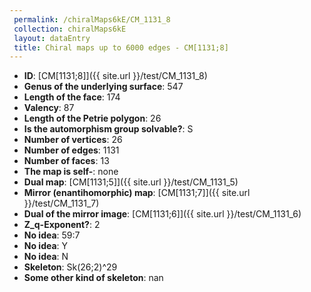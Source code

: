 ```yaml
--- 
 permalink: /chiralMaps6kE/CM_1131_8 
 collection: chiralMaps6kE
 layout: dataEntry
 title: Chiral maps up to 6000 edges - CM[1131;8]
---
```


- **ID**: [CM[1131;8]]({{ site.url }}/test/CM_1131_8)
- **Genus of the underlying surface**: 547
- **Length of the face**: 174
- **Valency**: 87
- **Length of the Petrie polygon**: 26
- **Is the automorphism group solvable?**: S
- **Number of vertices**: 26
- **Number of edges**: 1131
- **Number of faces**: 13
- **The map is self-**: none
- **Dual map**: [CM[1131;5]]({{ site.url }}/test/CM_1131_5)
- **Mirror (enantihomorphic) map**: [CM[1131;7]]({{ site.url }}/test/CM_1131_7)
- **Dual of the mirror image**: [CM[1131;6]]({{ site.url }}/test/CM_1131_6)
- **Z_q-Exponent?**: 2
- **No idea**:  59:7
- **No idea**: Y
- **No idea**: N
- **Skeleton**: Sk(26;2)^29
- **Some other kind of skeleton**: nan
